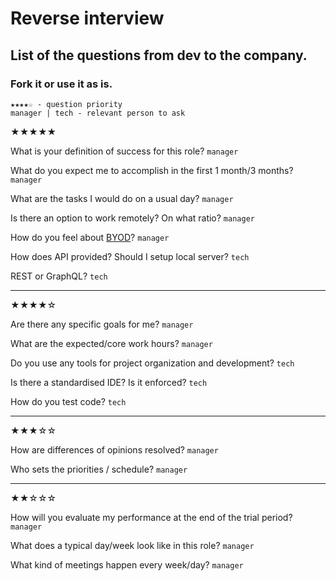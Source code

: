 # Reverse interview

## List of the questions from dev to the company.
### Fork it or use it as is.

```
★★★★☆ - question priority
manager | tech - relevant person to ask 
```

★★★★★

What is your definition of success for this role?
`manager`

What do you expect me to accomplish in the first 1 month/3 months?
`manager`

What are the tasks I would do on a usual day?
`manager`

Is there an option to work remotely? On what ratio?
`manager`

How do you feel about [BYOD](https://en.wikipedia.org/wiki/Bring_your_own_device)? 
`manager`

How does API provided? Should I setup local server?
`tech`

REST or GraphQL?
`tech`
___
★★★★☆

Are there any specific goals for me?
`manager`

What are the expected/core work hours?
`manager`

Do you use any tools for project organization and development?
`tech`

Is there a standardised IDE? Is it enforced?
`tech`

How do you test code?
`tech`
___
★★★☆☆

How are differences of opinions resolved?
`manager`

Who sets the priorities / schedule?
`manager`
___
★★☆☆☆

How will you evaluate my performance at the end of the trial period?
`manager`

What does a typical day/week look like in this role?
`manager`

What kind of meetings happen every week/day?
`manager`
